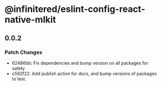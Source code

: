 # @infinitered/eslint-config-react-native-mlkit

## 0.0.2

### Patch Changes

- 62486bb: Fix dependencies and bump version on all packages for safety
- c592f22: Add publish action for docs, and bump versions of packages to test.
